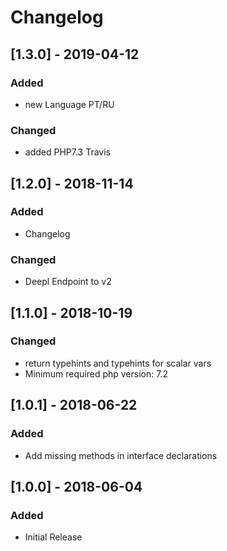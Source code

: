 # Changelog

## [1.3.0] - 2019-04-12
### Added
- new Language PT/RU

### Changed
- added PHP7.3 Travis

## [1.2.0] - 2018-11-14
### Added
- Changelog

### Changed
- Deepl Endpoint to v2

## [1.1.0] - 2018-10-19
### Changed
- return typehints and typehints for scalar vars
- Minimum required php version: 7.2

## [1.0.1] - 2018-06-22
### Added
- Add missing methods in interface declarations

## [1.0.0] - 2018-06-04
### Added
- Initial Release
